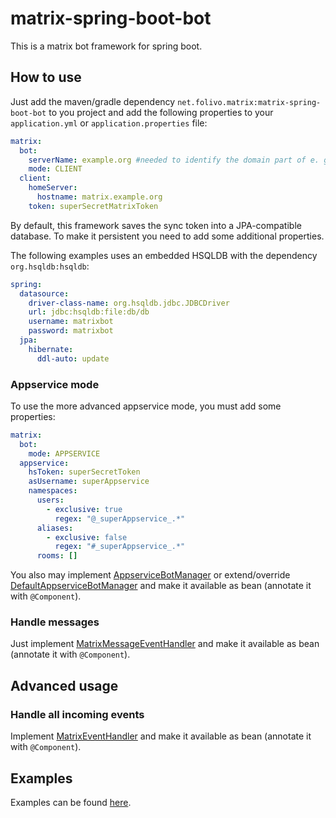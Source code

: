 # matrix-spring-boot-bot

This is a matrix bot framework for spring boot.

## How to use
Just add the maven/gradle dependency `net.folivo.matrix:matrix-spring-boot-bot` to you project and add the following properties to your `application.yml` or `application.properties` file:

```yaml
matrix:
  bot:
    serverName: example.org #needed to identify the domain part of e. g. @alice:example.org
    mode: CLIENT
  client:
    homeServer:
      hostname: matrix.example.org
    token: superSecretMatrixToken
```

By default, this framework saves the sync token into a JPA-compatible database. To make it persistent you need to add some additional properties.

The following examples uses an embedded HSQLDB with the dependency `org.hsqldb:hsqldb`:
```yaml
spring:
  datasource:
    driver-class-name: org.hsqldb.jdbc.JDBCDriver
    url: jdbc:hsqldb:file:db/db
    username: matrixbot
    password: matrixbot
  jpa:
    hibernate:
      ddl-auto: update
```

### Appservice mode
To use the more advanced appservice mode, you must add some properties:

```yaml
matrix:
  bot:
    mode: APPSERVICE
  appservice:
    hsToken: superSecretToken
    asUsername: superAppservice
    namespaces:
      users:
        - exclusive: true
          regex: "@_superAppservice_.*"
      aliases:
        - exclusive: false
          regex: "#_superAppservice_.*"
      rooms: []
```

You also may implement [AppserviceBotManager](./src/main/kotlin/net/folivo/matrix/bot/appservice/AppserviceBotManager.kt) or extend/override [DefaultAppserviceBotManager](./src/main/kotlin/net/folivo/matrix/bot/appservice/DefaultAppserviceBotManager.kt) and make it available as bean (annotate it with `@Component`).

### Handle messages
Just implement [MatrixMessageEventHandler](./src/main/kotlin/net/folivo/matrix/bot/handler/MatrixMessageEventHandler.kt) and make it available as bean (annotate it with `@Component`).

## Advanced usage

### Handle all incoming events
Implement [MatrixEventHandler](./src/main/kotlin/net/folivo/matrix/bot/handler/MatrixEventHandler.kt) and make it available as bean (annotate it with `@Component`).

## Examples
Examples can be found [here](../matrix-spring-boot-bot-examples).